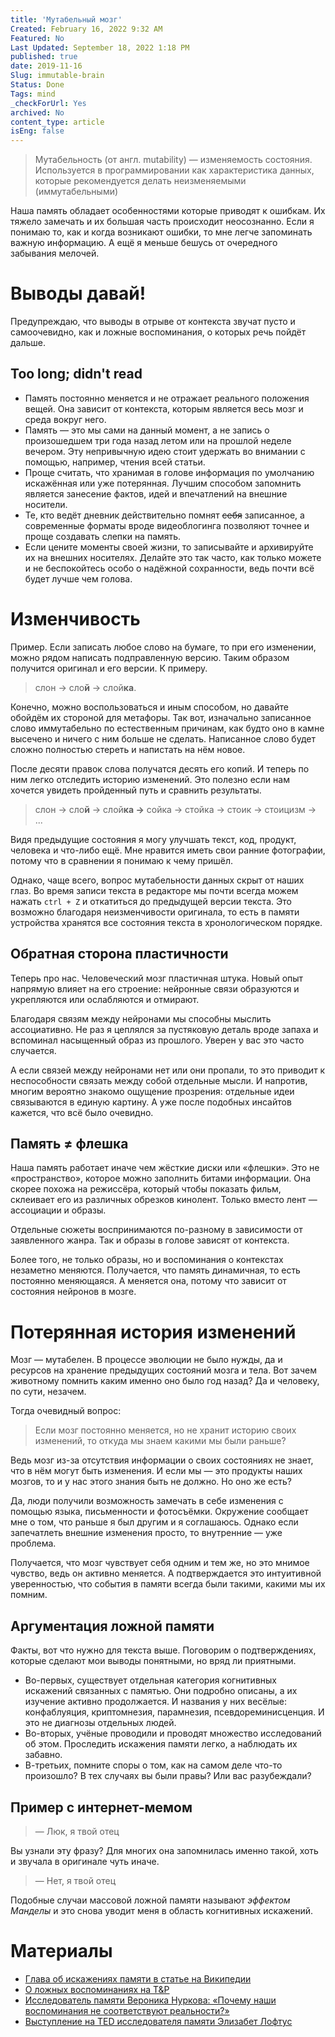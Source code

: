 ```yaml
---
title: 'Мутабельный мозг'
Created: February 16, 2022 9:32 AM
Featured: No
Last Updated: September 18, 2022 1:18 PM
published: true
date: 2019-11-16
Slug: immutable-brain
Status: Done
Tags: mind
_checkForUrl: Yes
archived: No
content_type: article
isEng: false
---
```


> Мутабельность (от англ. mutability) — изменяемость состояния. Используется в программировании как характеристика данных, которые рекомендуется делать неизменяемыми (иммутабельными)
> 

Наша память обладает особенностями которые приводят к ошибкам. Их тяжело замечать и их большая часть происходит неосознанно. Если я понимаю то, как и когда возникают ошибки, то мне легче запоминать важную информацию. А ещё я меньше бешусь от очередного забывания мелочей.

# Выводы давай!

Предупреждаю, что выводы в отрыве от контекста звучат пусто и самоочевидно, как и ложные воспоминания, о которых речь пойдёт дальше.

## Too long; didn't read

- Память постоянно меняется и не отражает реального положения вещей. Она зависит от контекста, которым является весь мозг и среда вокруг него.
- Память — это мы сами на данный момент, а не запись о произошедшем три года назад летом или на прошлой неделе вечером. Эту непривычную идею стоит удержать во внимании с помощью, например, чтения всей статьи.
- Проще считать, что хранимая в голове информация по умолчанию искажённая или уже потерянная. Лучшим способом запомнить является занесение фактов, идей и впечатлений на внешние носители.
- Те, кто ведёт дневник действительно помнят ~~себя~~ записанное, а современные форматы вроде видеоблогинга позволяют точнее и проще создавать слепки на память.
- Если цените моменты своей жизни, то записывайте и архивируйте их на внешних носителях. Делайте это так часто, как только можете и не беспокойтесь особо о надёжной сохранности, ведь почти всё будет лучше чем голова.

# Изменчивость

Пример. Если записать любое слово на бумаге, то при его изменении, можно рядом написать подправленную версию. Таким образом получится оригинал и его версии. К примеру.

> слон → сло**й** → слой**ка**.
> 

Конечно, можно воспользоваться и иным способом, но давайте обойдём их стороной для метафоры. Так вот, изначально записанное слово иммутабельно по естественным причинам, как будто оно в камне высечено и ничего с ним больше не сделать. Написанное слово будет сложно полностью стереть и напистать на нём новое.

После десяти правок слова получатся десять его копий. И теперь по ним легко отследить историю изменений. Это полезно если нам хочется увидеть пройденный путь и сравнить результаты.

> слон → сло**й** → слой**ка →** сойка → стойка → стоик → стоицизм → ...
> 

Видя предыдущие состояния я могу улучшать текст, код, продукт, человека и что-либо ещё. Мне нравится иметь свои ранние фотографии, потому что в сравнении я понимаю к чему пришёл.

Однако, чаще всего, вопрос мутабельности данных скрыт от наших глаз. Во время записи текста в редакторе мы почти всегда можем нажать `ctrl + Z` и откатиться до предыдущей версии текста. Это возможно благодаря неизменчивости оригинала, то есть в памяти устройства хранятся все состояния текста в хронологическом порядке.

## Обратная сторона пластичности

Теперь про нас. Человеческий мозг пластичная штука. Новый опыт напрямую влияет на его строение: нейронные связи образуются и укрепляются или ослабляются и отмирают.

Благодаря связям между нейронами мы способны мыслить ассоциативно. Не раз я цеплялся за пустяковую деталь вроде запаха и вспоминал насыщенный образ из прошлого. Уверен у вас это часто случается.

А если связей между нейронами нет или они пропали, то это приводит к неспособности связать между собой отдельные мысли. И напротив, многим вероятно знакомо ощущение прозрения: отдельные идеи связываются в единую картину. А уже после подобных инсайтов кажется, что всё было очевидно.

## Память ≠ флешка

Наша память работает иначе чем жёсткие диски или «флешки». Это не «пространство», которое можно заполнить битами информации. Она скорее похожа на режиссёра, который чтобы показать фильм, склеивает его из различных обрезков кинолент. Только вместо лент — ассоциации и образы.

Отдельные сюжеты воспринимаются по-разному в зависимости от заявленного жанра. Так и образы в голове зависят от контекста.

Более того, не только образы, но и воспоминания о контекстах незаметно меняются. Получается, что память динамичная, то есть постоянно меняющаяся. А меняется она, потому что зависит от состояния нейронов в мозге.

# Потерянная история изменений

Мозг — мутабелен. В процессе эволюции не было нужды, да и ресурсов на хранение предыдущих состояний мозга и тела. Вот зачем животному помнить каким именно оно было год назад? Да и человеку, по сути, незачем.

Тогда очевидный вопрос: 

> Если мозг постоянно меняется, но не хранит историю своих изменений, то откуда мы знаем какими мы были раньше?
> 

Ведь мозг из-за отсутствия информации о своих состояниях не знает, что в нём могут быть изменения. И если мы — это продукты наших мозгов, то и у нас этого знания быть не должно. Но оно же есть?

Да, люди получили возможность замечать в себе изменения с помощью языка, письменности и фотосъёмки. Окружение сообщает мне о том, что раньше я был другим и я соглашаюсь. Однако если запечатлеть внешние изменения просто, то внутренние — уже проблема.

Получается, что мозг чувствует себя одним и тем же, но это мнимое чувство, ведь он активно меняется. А подтверждается это интуитивной уверенностью, что события в памяти всегда были такими, какими мы их помним.

## Аргументация ложной памяти

Факты, вот что нужно для текста выше. Поговорим о подтверждениях, которые сделают мои выводы понятными, но вряд ли приятными.

- Во-первых, существует отдельная категория когнитивных искажений связанных с памятью. Они подробно описаны, а их изучение активно продолжается. И названия у них весёлые: конфаблуяция, криптомнезия, парамнезия, псевдореминисценция. И это не диагнозы отдельных людей.
- Во-вторых, учёные проводили и проводят множество исследований об этом. Проследить искажения памяти легко, а наблюдать их забавно.
- В-третьих, помните споры о том, как на самом деле что-то произошло? В тех случаях вы были правы? Или вас разубеждали?

## Пример с интернет-мемом

> — Люк, я твой отец
> 

Вы узнали эту фразу? Для многих она запомнилась именно такой, хоть и звучала в оригинале чуть иначе.

> — Нет, я твой отец
> 

Подобные случаи массовой ложной памяти называют *эффектом Манделы* и это снова уводит меня в область когнитивных искажений.

# Материалы

- [Глава об искажениях памяти в статье на Википедии](https://www.wikiwand.com/ru/%D0%A1%D0%BF%D0%B8%D1%81%D0%BE%D0%BA_%D0%BA%D0%BE%D0%B3%D0%BD%D0%B8%D1%82%D0%B8%D0%B2%D0%BD%D1%8B%D1%85_%D0%B8%D1%81%D0%BA%D0%B0%D0%B6%D0%B5%D0%BD%D0%B8%D0%B9#/%D0%98%D1%81%D0%BA%D0%B0%D0%B6%D0%B5%D0%BD%D0%B8%D1%8F,_%D1%81%D0%B2%D1%8F%D0%B7%D0%B0%D0%BD%D0%BD%D1%8B%D0%B5_%D1%81_%D0%BE%D1%88%D0%B8%D0%B1%D0%BA%D0%B0%D0%BC%D0%B8_%D0%BF%D0%B0%D0%BC%D1%8F%D1%82%D0%B8)
- [О ложных воспоминаниях на T&P](https://theoryandpractice.ru/posts/7784-fiction-of-memory)
- [Исследователь памяти Вероника Нуркова: «Почему наши воспоминания не соответствуют реальности?»](https://theoryandpractice.ru/videos/943-veronika-nurkova-pochemu-nashi-vospominaniya-ne-sootvetstvuyut-realnosti)
- [Выступление на TED исследователя памяти Элизабет Лофтус](https://www.ted.com/talks/elizabeth_loftus_the_fiction_of_memory)
